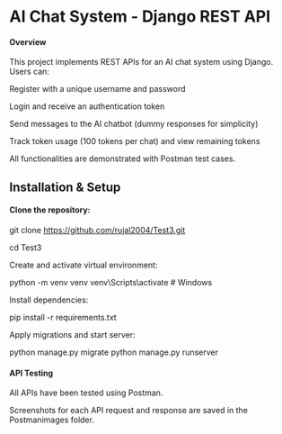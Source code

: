 # AI Chat System - Django REST API

#### Overview

This project implements REST APIs for an AI chat system using Django. Users can:

Register with a unique username and password

Login and receive an authentication token

Send messages to the AI chatbot (dummy responses for simplicity)

Track token usage (100 tokens per chat) and view remaining tokens

All functionalities are demonstrated with Postman test cases.

## Installation & Setup

#### Clone the repository:

git clone https://github.com/rujal2004/Test3.git

cd Test3

Create and activate virtual environment:

python -m venv venv
venv\Scripts\activate      # Windows


Install dependencies:

pip install -r requirements.txt


Apply migrations and start server:

python manage.py migrate
python manage.py runserver

#### API Testing

All APIs have been tested using Postman.

Screenshots for each API request and response are saved in the Postmanimages folder.
